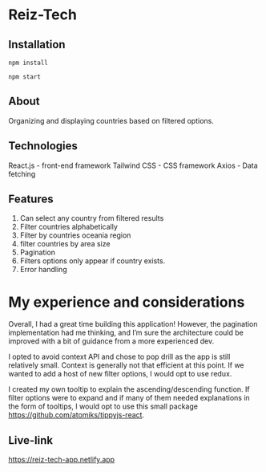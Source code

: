 # Reiz-Tech

## Installation

```
npm install
```

```
npm start
```

## About

Organizing and displaying countries based on filtered options.

## Technologies

React.js - front-end framework
Tailwind CSS - CSS framework
Axios - Data fetching

## Features

1. Can select any country from filtered results
2. Filter countries alphabetically
3. Filter by countries oceania region
4. filter countries by area size
5. Pagination
6. Filters options only appear if country exists.
7. Error handling

# My experience and considerations

Overall, I had a great time building this application! However, the pagination implementation had me thinking, and I’m sure the architecture could be improved with a bit of guidance from a more experienced dev.

I opted to avoid context API and chose to pop drill as the app is still relatively small. Context is generally not that efficient at this point. If we wanted to add a host of new filter options, I would opt to use redux.

I created my own tooltip to explain the ascending/descending function. If filter options were to expand and if many of them needed explanations in the form of tooltips, I would opt to use this small package https://github.com/atomiks/tippyjs-react.

## Live-link

https://reiz-tech-app.netlify.app
